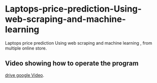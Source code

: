 # Laptops-price-prediction-Using-web-scraping-and-machine-learning
Laptops price prediction Using web scraping and machine learning , from multiple online store.
## Video showing how to operate the program

[drive google Video](https://pages.github.com/](https://drive.google.com/file/d/1JZVTEV8W0AHkFSK4C8n57Yxz8d5NmXN3/view?usp=sharing)).
